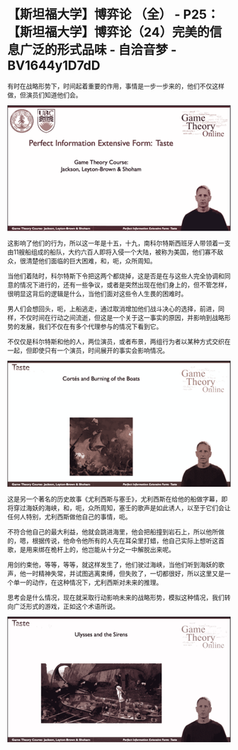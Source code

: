 # 【斯坦福大学】博弈论 （全） - P25：【斯坦福大学】博弈论（24）完美的信息广泛的形式品味 - 自洽音梦 - BV1644y1D7dD

有时在战略形势下，时间起着重要的作用，事情是一步一步来的，他们不仅这样做，但演员们知道他们会。

![](img/7950233d8fedf84e3db7a7c93996cd55_1.png)

这影响了他们的行为，所以这一年是十五，十九，南科尔特斯西班牙人带领着一支由11艘船组成的船队，大约六百人即将入侵一个大陆，被称为美国，他们寡不敌众，很清楚他们面临的巨大困难，和，呃，众所周知。

当他们着陆时，科尔特斯下令把这两个都烧掉，这是否是在与这些人完全协调和同意的情况下进行的，还有一些争议，或者是突然出现在他们身上的，但不管怎样，很明显这背后的逻辑是什么，当他们面对这些令人生畏的困难时。

男人们会想回头，呃，上船逃走，通过取消增加他们战斗决心的选择，前进，同样，不仅时间在行动之间流逝，但这是一个关于这一事实的原因，并影响到战略形势的发展，我们不仅在有多个代理参与的情况下看到它。

不仅仅是科尔特斯和他的人，两位演员，或者布景，两组行为者以某种方式交织在一起，但即使只有一个演员，时间展开的事实会影响情况。



![](img/7950233d8fedf84e3db7a7c93996cd55_3.png)

这是另一个著名的历史故事《尤利西斯与塞壬》，尤利西斯在给他的船做字幕，即将穿过海妖的海峡，和，呃，众所周知，塞壬的歌声是如此诱人，以至于它们会让任何人特别，尤利西斯做他自己的事情，呃。

不符合他自己的最大利益，他就会跳进海里，他会把船撞到岩石上，所以他所做的，嗯，根据传说，他命令他所有的人先在耳朵里打蜡，他自己实际上想听这首歌，是用来绑在桅杆上的，他岂能从十分之一中解脱出来呢。

用剑约束他，等等，等等，就这样发生了，他们驶过海峡，当他们听到海妖的歌声，他一时精神失常，并试图逃离束缚，但失败了，一切都很好，所以这里又是一个单一的动作，在这种情况下，尤利西斯对未来的推理。

思考会是什么情况，现在就采取行动影响未来的战略形势，模拟这种情况，我们转向广泛形式的游戏，正如这个术语所说。



![](img/7950233d8fedf84e3db7a7c93996cd55_5.png)